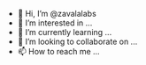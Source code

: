 - 👋 Hi, I’m @zavalalabs
- 👀 I’m interested in ...
- 🌱 I’m currently learning ...
- 💞️ I’m looking to collaborate on ...
- 📫 How to reach me ...

<!---
zavalalabs/zavalalabs is a ✨ special ✨ repository because its `README.md` (this file) appears on your GitHub profile.
You can click the Preview link to take a look at your changes.
--->
